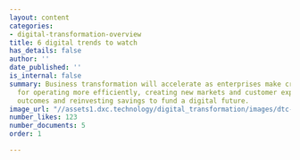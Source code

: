 ```yaml
---
layout: content
categories:
- digital-transformation-overview
title: 6 digital trends to watch
has_details: false
author: ''
date_published: ''
is_internal: false
summary: Business transformation will accelerate as enterprises make critical decisions
  for operating more efficiently, creating new markets and customer experiences, improving
  outcomes and reinvesting savings to fund a digital future.
image_url: "//assets1.dxc.technology/digital_transformation/images/dtc-trends-bw.jpg"
number_likes: 123
number_documents: 5
order: 1

---
```

